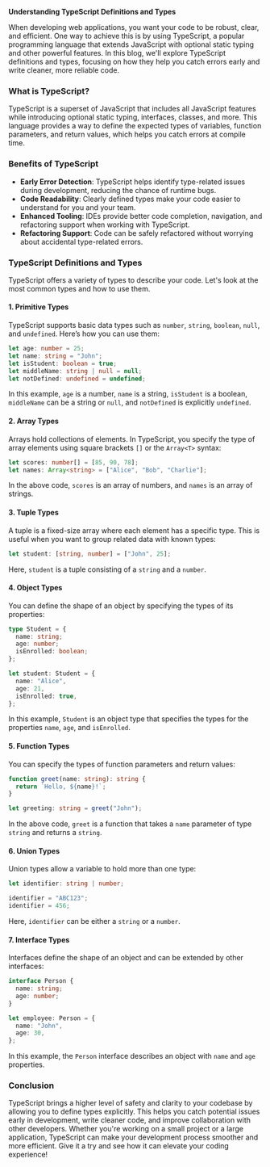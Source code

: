 **Understanding TypeScript Definitions and Types**

When developing web applications, you want your code to be robust, clear, and efficient. One way to achieve this is by using TypeScript, a popular programming language that extends JavaScript with optional static typing and other powerful features. In this blog, we'll explore TypeScript definitions and types, focusing on how they help you catch errors early and write cleaner, more reliable code.

### What is TypeScript?

TypeScript is a superset of JavaScript that includes all JavaScript features while introducing optional static typing, interfaces, classes, and more. This language provides a way to define the expected types of variables, function parameters, and return values, which helps you catch errors at compile time.

### Benefits of TypeScript

- **Early Error Detection**: TypeScript helps identify type-related issues during development, reducing the chance of runtime bugs.
- **Code Readability**: Clearly defined types make your code easier to understand for you and your team.
- **Enhanced Tooling**: IDEs provide better code completion, navigation, and refactoring support when working with TypeScript.
- **Refactoring Support**: Code can be safely refactored without worrying about accidental type-related errors.

### TypeScript Definitions and Types

TypeScript offers a variety of types to describe your code. Let's look at the most common types and how to use them.

#### 1. **Primitive Types**

TypeScript supports basic data types such as `number`, `string`, `boolean`, `null`, and `undefined`. Here’s how you can use them:

```typescript
let age: number = 25;
let name: string = "John";
let isStudent: boolean = true;
let middleName: string | null = null;
let notDefined: undefined = undefined;
```

In this example, `age` is a number, `name` is a string, `isStudent` is a boolean, `middleName` can be a string or `null`, and `notDefined` is explicitly `undefined`.

#### 2. **Array Types**

Arrays hold collections of elements. In TypeScript, you specify the type of array elements using square brackets `[]` or the `Array<T>` syntax:

```typescript
let scores: number[] = [85, 90, 78];
let names: Array<string> = ["Alice", "Bob", "Charlie"];
```

In the above code, `scores` is an array of numbers, and `names` is an array of strings.

#### 3. **Tuple Types**

A tuple is a fixed-size array where each element has a specific type. This is useful when you want to group related data with known types:

```typescript
let student: [string, number] = ["John", 25];
```

Here, `student` is a tuple consisting of a `string` and a `number`.

#### 4. **Object Types**

You can define the shape of an object by specifying the types of its properties:

```typescript
type Student = {
  name: string;
  age: number;
  isEnrolled: boolean;
};

let student: Student = {
  name: "Alice",
  age: 21,
  isEnrolled: true,
};
```

In this example, `Student` is an object type that specifies the types for the properties `name`, `age`, and `isEnrolled`.

#### 5. **Function Types**

You can specify the types of function parameters and return values:

```typescript
function greet(name: string): string {
  return `Hello, ${name}!`;
}

let greeting: string = greet("John");
```

In the above code, `greet` is a function that takes a `name` parameter of type `string` and returns a `string`.

#### 6. **Union Types**

Union types allow a variable to hold more than one type:

```typescript
let identifier: string | number;

identifier = "ABC123";
identifier = 456;
```

Here, `identifier` can be either a `string` or a `number`.

#### 7. **Interface Types**

Interfaces define the shape of an object and can be extended by other interfaces:

```typescript
interface Person {
  name: string;
  age: number;
}

let employee: Person = {
  name: "John",
  age: 30,
};
```

In this example, the `Person` interface describes an object with `name` and `age` properties.

### Conclusion

TypeScript brings a higher level of safety and clarity to your codebase by allowing you to define types explicitly. This helps you catch potential issues early in development, write cleaner code, and improve collaboration with other developers. Whether you're working on a small project or a large application, TypeScript can make your development process smoother and more efficient. Give it a try and see how it can elevate your coding experience!

